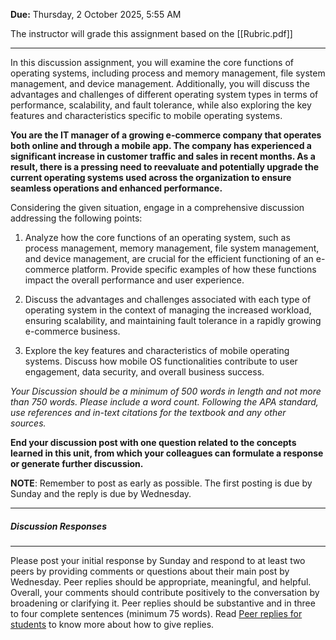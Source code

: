 **Due:** Thursday, 2 October 2025, 5:55 AM

The instructor will grade this assignment based on the [[Rubric.pdf]]

---

In this discussion assignment, you will examine the core functions of operating systems, including process and memory management, file system management, and device management. Additionally, you will discuss the advantages and challenges of different operating system types in terms of performance, scalability, and fault tolerance, while also exploring the key features and characteristics specific to mobile operating systems. 

**You are the IT manager of a growing e-commerce company that operates both online and through a mobile app. The company has experienced a significant increase in customer traffic and sales in recent months. As a result, there is a pressing need to reevaluate and potentially upgrade the current operating systems used across the organization to ensure seamless operations and enhanced performance.**  

Considering the given situation, engage in a comprehensive discussion addressing the following points: 

1. Analyze how the core functions of an operating system, such as process management, memory management, file system management, and device management, are crucial for the efficient functioning of an e-commerce platform. Provide specific examples of how these functions impact the overall performance and user experience. 
  
2. Discuss the advantages and challenges associated with each type of operating system in the context of managing the increased workload, ensuring scalability, and maintaining fault tolerance in a rapidly growing e-commerce business. 
  
3. Explore the key features and characteristics of mobile operating systems. Discuss how mobile OS functionalities contribute to user engagement, data security, and overall business success. 

_Your Discussion should be a minimum of 500 words in length and not more than 750 words. Please include a word count. Following the APA standard, use references and in-text citations for the textbook and any other sources._     

**End your discussion post with one question related to the concepts learned in this unit, from which your colleagues can formulate a response or generate further discussion.** 

**NOTE**: Remember to post as early as possible. The first posting is due by Sunday and the reply is due by Wednesday.

---

##### Discussion Responses

---

Please post your initial response by Sunday and respond to at least two peers by providing comments or questions about their main post by Wednesday. Peer replies should be appropriate, meaningful, and helpful. Overall, your comments should contribute positively to the conversation by broadening or clarifying it. Peer replies should be substantive and in three to four complete sentences (minimum 75 words). Read [Peer replies for students](https://my.uopeople.edu/pluginfile.php/2057734/mod_forum/intro/Peer%20replies%20for%20students%20%281%29.pdf) to know more about how to give replies.